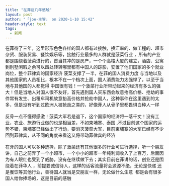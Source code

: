 ```yaml
---
title: "在菲这几年感触"
layout: post
author: "「joe-主管」 on 2020-1-10 15:42"
header-style: text
tags:
  - 新闻
---
```


<head></head>
<body>
  在菲待了三年，这里形形色色各样的国人都有过接触，换汇率的、做工程的、超市杂货、服装贸易、餐饮娱乐等，接触行业最多的人群就是菠菜行业 ，所有的产业都是围绕着菠菜进行的，首当其冲的是房产，一个个高楼大厦的建立，酒店、公寓到别墅闲暇之余可以四处转转哪里都有中国人的踪影，安置了他们国家的多个就业岗位，整个菲律宾的国家经济 菠菜支撑了一半，在菲的国人消费力度 与当地以及其他国家的人员相比，根本不在一个档次上面，国人消费能力太强悍了，以至于当地与其他国的人都觉得 中国很有钱！一个菠菜行业所带动起来的经济有多么的强大！但是当地人对国人很不友好，首先遇到国人买东西会故意抬高价格、抢劫的事件常有发生、出租车司机故意抬高价格并抢劫中国人，这种事件在这里遇到的太多，但是没有听到过欧洲人被抢劫之类的，好像菲人从骨子里都畏惧白种人一样
 <br> 
 <br> 反骨一点不懂得感激！菠菜大军若是退下，这个国家的经济将一落千丈！没有工业，农业、旅游行业做的也是相当差，不如柬埔寨、泰国 ,不过目前这个国家的运势不错，柬埔寨已经做出了行动，要消灭菠菜大军，目前柬埔寨的大军已经有不少回到菲律宾，从不同的角度来看这又将带动菲律宾的经济
 <br> 
 <br> 在菲的国人可以多种选择，除了菠菜还有其他很多的行业可进行选择，听一个朋友讲，自己之前弄了一个小超市，一个小小的超市一年纯利润收入了上百万，后面因为有人眼红也受到了威胁，没有在继续做下去；其实目前在菲讲的话，创业还是围绕着在菲华人 ，前提要诚信待人，这样的话客流量将会源源不绝，无论是快递 还是餐饮等其他行业，善待国人就当是交朋友一样，无论做什么生意&nbsp;&nbsp;都是会有很多国人给你捧场的，这是目前的感触
 <br> 
 <br>
</body>


